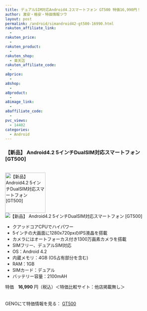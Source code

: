 ```yaml
---
title: デュアルSIM対応Android4.2スマートフォン GT500 特価16,990円！
author: 激安・格安・特価情報ツウ
layout: post
permalink: /android/simandroid42-gt500-16990.html
rakuten_affiliate_link:
  - 
rakuten_price:
  - 
rakuten_product:
  - 
rakuten_shop:
  - 楽天店
rakuten_affiliate_code:
  - 
a8price:
  - 
a8shop:
  - 
a8product:
  - 
a8image_link:
  - 
a8affiliate_code:
  - 
pvc_views:
  - 14402
categories:
  - Android
---
```

### 【新品】 Android4.2 5インチDualSIM対応スマートフォン [GT500]

<div class="img-bg2 img_L">
  <a href="http://px.a8.net/svt/ejp?a8mat=1I0DKG+A2L0YI+1TD2+5ZEMP&#038;a8ejpredirect=http://www.geno-web.jp/shopdetail/000000032688" title="【新品】 Android4.2 5インチDualSIM対応スマートフォン [GT500]" target="_blank"><br /> <img border="0" alt="【新品】 Android4.2 5インチDualSIM対応スマートフォン [GT500]" src="http://i1.wp.com/www.geno-web.jp/shopimages/genoweb/0000000326884.jpg?w=130"width="130" data-recalc-dims="1" /></a><br /> <img border="0" src="http://i2.wp.com/www16.a8.net/0.gif?resize=1%2C1" alt="【新品】 Android4.2 5インチDualSIM対応スマートフォン [GT500]" data-recalc-dims="1" />
</div>

<!--more-->

  * クアッドコアCPUでハイパワー 
  * 5インチの大画面に1280x720pxのIPS液晶を搭載 
  * カメラにはオートフォーカス付き1300万画素カメラを搭載
  * SIMフリー、デュアルSIM対応 
  * OS：Android 4.2 
  * 内蔵メモリ：4GB (OS占有部分を含む) 
  * RAM：1GB 
  * SIMカード：デュアル 
  * バッテリー容量：2100mAH 

特価　<span class="tokka-price"><strong>16,990</strong></span> 円（税込）＜特価比較サイト：他店掲載無し＞

　  
GENOにて特価情報を見る： <span class="fs150p"><a href="http://px.a8.net/svt/ejp?a8mat=1I0DKG+A2L0YI+1TD2+5ZEMP&#038;a8ejpredirect=http://www.geno-web.jp/shopdetail/000000032688" target="_blank">GT500</a></span>